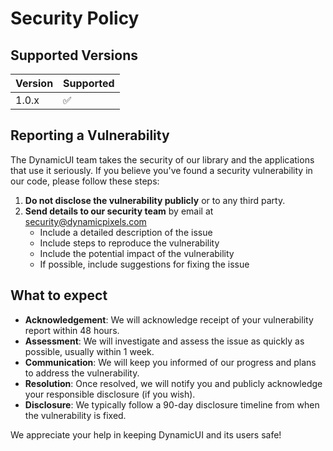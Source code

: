 # Security Policy

## Supported Versions

| Version | Supported          |
| ------- | ------------------ |
| 1.0.x   | :white_check_mark: |

## Reporting a Vulnerability

The DynamicUI team takes the security of our library and the applications that use it seriously. If you believe you've found a security vulnerability in our code, please follow these steps:

1. **Do not disclose the vulnerability publicly** or to any third party.
2. **Send details to our security team** by email at [security@dynamicpixels.com](mailto:security@dynamicpixels.com)
   - Include a detailed description of the issue
   - Include steps to reproduce the vulnerability
   - Include the potential impact of the vulnerability
   - If possible, include suggestions for fixing the issue

## What to expect

- **Acknowledgement**: We will acknowledge receipt of your vulnerability report within 48 hours.
- **Assessment**: We will investigate and assess the issue as quickly as possible, usually within 1 week.
- **Communication**: We will keep you informed of our progress and plans to address the vulnerability.
- **Resolution**: Once resolved, we will notify you and publicly acknowledge your responsible disclosure (if you wish).
- **Disclosure**: We typically follow a 90-day disclosure timeline from when the vulnerability is fixed.

We appreciate your help in keeping DynamicUI and its users safe!
